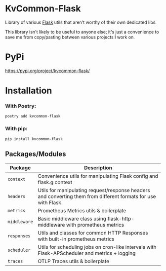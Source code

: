 # KvCommon-Flask

Library of various [Flask](https://flask.palletsprojects.com/en/3.0.x/) utils that aren't worthy of their own dedicated libs.

This library isn't likely to be useful to anyone else; it's just a convenience to save me from copy/pasting between various projects I work on.

# PyPi
https://pypi.org/project/kvcommon-flask/

# Installation
### With Poetry:
`poetry add kvcommon-flask`

### With pip:
`pip install kvcommon-flask`

## Packages/Modules

| Package | Description |
|---|---|
|`context`|Convenience utils for manipulating Flask config and flask.g context
|`headers`|Utils for manipulating request/response headers and converting them from different formats for use with Flask
|`metrics`|Prometheus Metrics utils & boilerplate
|`middleware`|Basic middleware class using flask-http-middleware with prometheus metrics
|`responses`|Utils and classes for common HTTP Responses with built-in prometheus metrics
|`scheduler`|Utils for scheduling jobs on cron-like intervals with Flask-APScheduler and metrics + logging
|`traces`|OTLP Traces utils & boilerplate
